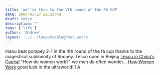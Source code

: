 ```yaml
---
title: 'we''re thru to the Vth round of the FA CUP'
date: 2007-01-27 22:33:49
draft: false
description: ""
tags: ['life']
author: 'Andrew'
layout: '../../layouts/BlogPost.astro'
---
```


manu beat pompey 2-1 in the 4th round of the fa cup thanks to the magestical subliminity of Rooney. Tesco open in Beijing [Tesco in China's Capital](http://news.bbc.co.uk/1/hi/business/6301385.stm) "How do women work?" we men do often wonder... [How Women Work](http://people.howstuffworks.com/women.htm) good luck in the ultraworld!!! A
